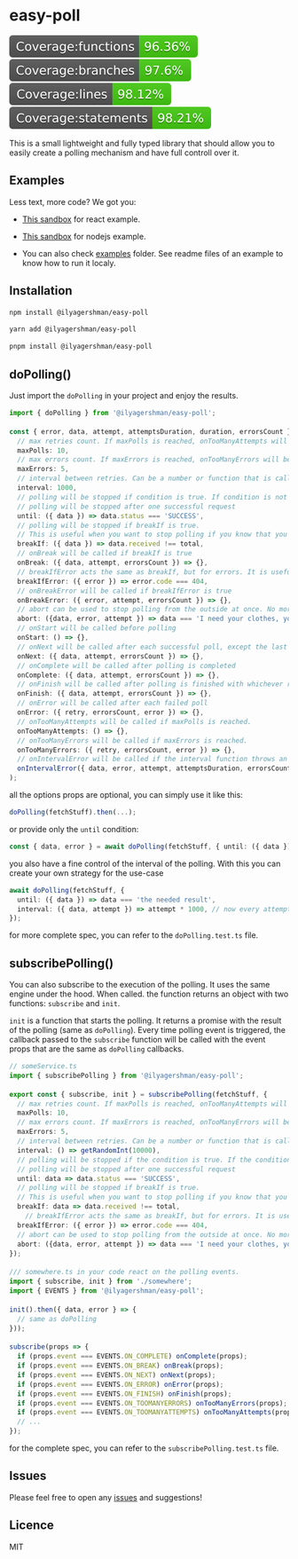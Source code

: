 # easy-poll

<img src="./badges/badge-functions.svg" /><img src="./badges/badge-branches.svg" /><img src="./badges/badge-lines.svg" /><img src="./badges/badge-statements.svg" />

This is a small lightweight and fully typed library that should allow you to easily create a polling mechanism and have full controll over it.

## Examples

Less text, more code? We got you:

- [This sandbox](https://codesandbox.io/p/devbox/dopolling-playground-4l5ct7?embed=1&file=%2Fsrc%2FApp.tsx) for react example.

- [This sandbox](https://codesandbox.io/p/devbox/easy-poll-express-sandbox-gjhzt4?file=%2Findex.js%3A23%2C26) for nodejs example.

- You can also check [examples](https://github.com/IlyaGershman/easy-poll/tree/main/examples) folder. See readme files of an example to know how to run it localy.

## Installation

```bash
npm install @ilyagershman/easy-poll
```

```bash
yarn add @ilyagershman/easy-poll
```

```bash
pnpm install @ilyagershman/easy-poll
```

## doPolling()

Just import the `doPolling` in your project and enjoy the results.

```ts
import { doPolling } from '@ilyagershman/easy-poll';

const { error, data, attempt, attemptsDuration, duration, errorsCount } = await doPolling(fetchStuff, {
  // max retries count. If maxPolls is reached, onTooManyAttempts will be called
  maxPolls: 10,
  // max errors count. If maxErrors is reached, onTooManyErrors will be called
  maxErrors: 5,
  // interval between retries. Can be a number or function that is called on every poll
  interval: 1000,
  // polling will be stopped if condition is true. If condition is not provided,
  // polling will be stopped after one successful request
  until: ({ data }) => data.status === 'SUCCESS',
  // polling will be stopped if breakIf is true.
  // This is useful when you want to stop polling if you know that you will never get the result you want.
  breakIf: ({ data }) => data.received !== total,
  // onBreak will be called if breakIf is true
  onBreak: ({ data, attempt, errorsCount }) => {},
  // breakIfError acts the same as breakIf, but for errors. It is useful when you want to stop polling if you receive a specific error type.
  breakIfError: ({ error }) => error.code === 404,
  // onBreakError will be called if breakIfError is true
  onBreakError: ({ error, attempt, errorsCount }) => {},
  // abort can be used to stop polling from the outside at once. No more callbacks will be called.
  abort: ({data, error, attempt }) => data === 'I need your clothes, your boots, and your motorcycle',
  // onStart will be called before polling
  onStart: () => {},
  // onNext will be called after each successful poll, except the last one
  onNext: ({ data, attempt, errorsCount }) => {},
  // onComplete will be called after polling is completed
  onComplete: ({ data, attempt, errorsCount }) => {},
  // onFinish will be called after polling is finished with whichever result
  onFinish: ({ data, attempt, errorsCount }) => {},
  // onError will be called after each failed poll
  onError: ({ retry, errorsCount, error }) => {},
  // onTooManyAttempts will be called if maxPolls is reached.
  onTooManyAttempts: () => {},
  // onTooManyErrors will be called if maxErrors is reached.
  onTooManyErrors: ({ retry, errorsCount, error }) => {},
  // onIntervalError will be called if the interval function throws an error
  onIntervalError({ data, error, attempt, attemptsDuration, errorsCount, duration }) => {}
);
```

all the options props are optional, you can simply use it like this:

```ts
doPolling(fetchStuff).then(...);
```

or provide only the `until` condition:

```ts
const { data, error } = await doPolling(fetchStuff, { until: ({ data }) => data === 'the needed result' });
```

you also have a fine control of the interval of the polling. With this you can create your own strategy for the use-case

```ts
await doPolling(fetchStuff, {
  until: ({ data }) => data === 'the needed result',
  interval: ({ data, attempt }) => attempt * 1000, // now every attempt is going to be less and less frequent
});
```

for more complete spec, you can refer to the `doPolling.test.ts` file.

## subscribePolling()

You can also subscribe to the execution of the polling. It uses the same engine under the hood.
When called. the function returns an object with two functions: `subscribe` and `init`.

`init` is a function that starts the polling. It returns a promise with the result of the polling (same as `doPolling`).
Every time polling event is triggered, the callback passed to the `subscribe` function will be called with the event props that are the same as `doPolling` callbacks.

```ts
// someService.ts
import { subscribePolling } from '@ilyagershman/easy-poll';

export const { subscribe, init } = subscribePolling(fetchStuff, {
  // max retries count. If maxPolls is reached, onTooManyAttempts will be called
  maxPolls: 10,
  // max errors count. If maxErrors is reached, onTooManyErrors will be called
  maxErrors: 5,
  // interval between retries. Can be a number or function that is called on every poll
  interval: () => getRandomInt(10000),
  // polling will be stopped if the condition is true. If the condition is not provided,
  // polling will be stopped after one successful request
  until: data => data.status === 'SUCCESS',
  // polling will be stopped if breakIf is true.
  // This is useful when you want to stop polling if you know that you will never get the result you want.
  breakIf: data => data.received !== total,
    // breakIfError acts the same as breakIf, but for errors. It is useful when you want to stop polling if you receive a specific error type.
  breakIfError: ({ error }) => error.code === 404,
  // abort can be used to stop polling from the outside at once. No more callbacks will be called.
  abort: ({data, error, attempt }) => data === 'I need your clothes, your boots, and your motorcycle',
});

/// somewhere.ts in your code react on the polling events.
import { subscribe, init } from './somewhere';
import { EVENTS } from '@ilyagershman/easy-poll';

init().then({ data, error } => {
  // same as doPolling
}));

subscribe(props => {
  if (props.event === EVENTS.ON_COMPLETE) onComplete(props);
  if (props.event === EVENTS.ON_BREAK) onBreak(props);
  if (props.event === EVENTS.ON_NEXT) onNext(props);
  if (props.event === EVENTS.ON_ERROR) onError(props);
  if (props.event === EVENTS.ON_FINISH) onFinish(props);
  if (props.event === EVENTS.ON_TOOMANYERRORS) onTooManyErrors(props);
  if (props.event === EVENTS.ON_TOOMANYATTEMPTS) onTooManyAttempts(props);
  // ...
});
```

for the complete spec, you can refer to the `subscribePolling.test.ts` file.

## Issues

Please feel free to open any [issues](https://github.com/IlyaGershman/easy-poll/issues) and suggestions!

## Licence

MIT
